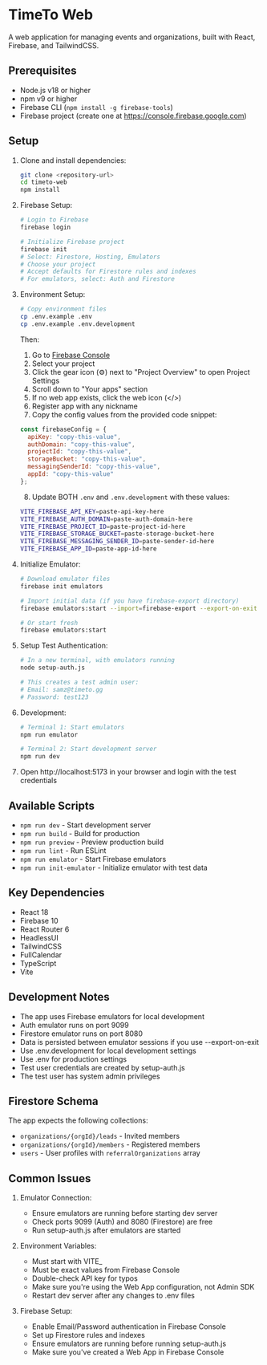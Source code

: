 # TimeTo Web

A web application for managing events and organizations, built with React, Firebase, and TailwindCSS.

## Prerequisites

- Node.js v18 or higher
- npm v9 or higher
- Firebase CLI (`npm install -g firebase-tools`)
- Firebase project (create one at https://console.firebase.google.com)

## Setup

1. Clone and install dependencies:
   ```bash
   git clone <repository-url>
   cd timeto-web
   npm install
   ```

2. Firebase Setup:
   ```bash
   # Login to Firebase
   firebase login

   # Initialize Firebase project
   firebase init
   # Select: Firestore, Hosting, Emulators
   # Choose your project
   # Accept defaults for Firestore rules and indexes
   # For emulators, select: Auth and Firestore
   ```

3. Environment Setup:
   ```bash
   # Copy environment files
   cp .env.example .env
   cp .env.example .env.development
   ```

   Then:
   1. Go to [Firebase Console](https://console.firebase.google.com)
   2. Select your project
   3. Click the gear icon (⚙️) next to "Project Overview" to open Project Settings
   4. Scroll down to "Your apps" section
   5. If no web app exists, click the web icon (</>)
   6. Register app with any nickname
   7. Copy the config values from the provided code snippet:
   ```javascript
   const firebaseConfig = {
     apiKey: "copy-this-value",
     authDomain: "copy-this-value",
     projectId: "copy-this-value",
     storageBucket: "copy-this-value",
     messagingSenderId: "copy-this-value",
     appId: "copy-this-value"
   };
   ```
   8. Update BOTH `.env` and `.env.development` with these values:
   ```bash
   VITE_FIREBASE_API_KEY=paste-api-key-here
   VITE_FIREBASE_AUTH_DOMAIN=paste-auth-domain-here
   VITE_FIREBASE_PROJECT_ID=paste-project-id-here
   VITE_FIREBASE_STORAGE_BUCKET=paste-storage-bucket-here
   VITE_FIREBASE_MESSAGING_SENDER_ID=paste-sender-id-here
   VITE_FIREBASE_APP_ID=paste-app-id-here
   ```

4. Initialize Emulator:
   ```bash
   # Download emulator files
   firebase init emulators

   # Import initial data (if you have firebase-export directory)
   firebase emulators:start --import=firebase-export --export-on-exit

   # Or start fresh
   firebase emulators:start
   ```

5. Setup Test Authentication:
   ```bash
   # In a new terminal, with emulators running
   node setup-auth.js

   # This creates a test admin user:
   # Email: samz@timeto.gg
   # Password: test123
   ```

6. Development:
   ```bash
   # Terminal 1: Start emulators
   npm run emulator

   # Terminal 2: Start development server
   npm run dev
   ```

7. Open http://localhost:5173 in your browser and login with the test credentials

## Available Scripts

- `npm run dev` - Start development server
- `npm run build` - Build for production
- `npm run preview` - Preview production build
- `npm run lint` - Run ESLint
- `npm run emulator` - Start Firebase emulators
- `npm run init-emulator` - Initialize emulator with test data

## Key Dependencies

- React 18
- Firebase 10
- React Router 6
- HeadlessUI
- TailwindCSS
- FullCalendar
- TypeScript
- Vite

## Development Notes

- The app uses Firebase emulators for local development
- Auth emulator runs on port 9099
- Firestore emulator runs on port 8080
- Data is persisted between emulator sessions if you use --export-on-exit
- Use .env.development for local development settings
- Use .env for production settings
- Test user credentials are created by setup-auth.js
- The test user has system admin privileges

## Firestore Schema

The app expects the following collections:
- `organizations/{orgId}/leads` - Invited members
- `organizations/{orgId}/members` - Registered members
- `users` - User profiles with `referralOrganizations` array

## Common Issues

1. Emulator Connection:
   - Ensure emulators are running before starting dev server
   - Check ports 9099 (Auth) and 8080 (Firestore) are free
   - Run setup-auth.js after emulators are started

2. Environment Variables:
   - Must start with VITE_
   - Must be exact values from Firebase Console
   - Double-check API key for typos
   - Make sure you're using the Web App configuration, not Admin SDK
   - Restart dev server after any changes to .env files

3. Firebase Setup:
   - Enable Email/Password authentication in Firebase Console
   - Set up Firestore rules and indexes
   - Ensure emulators are running before running setup-auth.js
   - Make sure you've created a Web App in Firebase Console
